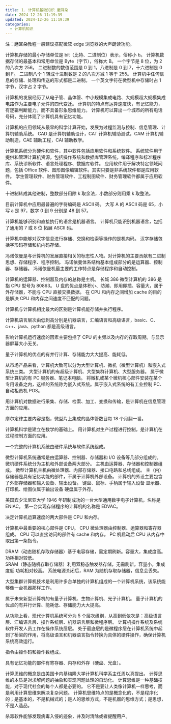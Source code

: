 ```yaml
---
title: 1. 计算机基础知识 磨耳朵
date: 2024-12-26 11:19:39
updated: 2024-12-26 11:19:39
categories:
  - 计算机知识
---
```


<!-- 提取关键字：以下每道题目均给出了正确答案，请提取出相关内容，方便我背诵和记忆。 -->

注：磨耳朵教程一般建议搭配微软 edge 浏览器的大声朗读功能。

计算机存储的最小存储单位是 bit（比特、二进制位）表示，俗称小 b。
计算机数据存储的最基本和常用单位是 Byte（字节），俗称大 B。 
一个字节是 8 位，为 2 的八次方 256。
二进制数的数值范围是 0 到 1，八进制是 0 到 7，十六进制是 0 到 F。
二进制八个 1 转成十进制数是 2 的八次方减 1 等于 255。
计算机中任何信息的存储、处理和传送的形式都是二进制。
一个英文字符在微型机中存储时占 1 字节，汉字占 2 字节。
<!-- more -->

计算机的发展经历了从电子管、晶体管、中小规模集成电路、大规模超大规模集成电路作为主要电子元件的四代变迁。
计算机的特点有运算速度快，有记忆能力，有逻辑判断能力。而不具备形象思维能力。
计算机可以算出一个城市的所有电话号码，充分体现了计算机具有记忆功能。

计算机的应用领域从最早的科学计算开始，发展为过程监测与控制、信息管理、计算机辅助系统。
CAD 是计算机辅助设计，CAT 计算机辅助测试，CAM 计算机辅助制造，CAE 辅助工程，CAI 辅助教学。

计算机系统分为硬件和软件，其中软件包括应用软件和系统软件。
系统软件用于提供和管理计算机资源，包括操作系统和数据库管理系统，编译程序和标准程序库、系统诊断软件、语言处理程序、数据库软件。
应用软件用于解决特定领域问题，包括 Office 软件、图形图像编辑软件。其实只要是非系统软件都是应用软件。
学生管理软件、财务管理软件、工程制图软件、财务管理软件都属于应用软件。

十进制转成其他进制，整数部分用除 k 取余法，小数部分则用乘 k 取整法。 

目前计算机中应用最普遍的字符编码是 ASCII 码。
大写 A 的 ASCII 码是 65，小写 a 是 97，数字 0 到 9 分别是 48 到 57。

计算机能够识别和直接执行的语言是机器语言。
计算机只能识别机器语言，包括了通用的 7 或 8 位 拓展 ASCII 码。

计算机中能够对汉字信息进行存储、交换和检索等操作的是机内码。
汉字存储包括字形码存储和机内码存储。

冯诺依曼是与计算机的发展直接相关的标志性人物。对计算机的主要贡献有二进制思想、存储程序、程序控制。
冯诺依曼体系结构基本组成部分的是运算器、控制器、存储器。
冯诺依曼机最主要的工作特点是存储程序和自动控制。

计算机的运算器、控制器及内存的总称是主机。
长城 386 微型计算机的 386 是指 CPU 型号为 80863。
U 盘的优点是体积小、防潮、即用即插、容量大，属于外存储器，不能与 CPU 直接交换数据。
在 CPU 和内存之间增加 cache 的目的是解决 CPU 和内存之间速度不匹配的问题。

计算机与计算机相比最大的区别是计算机能存储并执行程序。

计算机语言层次由低到高分别是机器语言，汇编语言和高级语言，basic、C、c++、java、python 都是高级语言。

影响计算机运行速度的因素主要包括了 CPU 的主频以及内存的存取周期。与显示器屏幕大小无关。

量子计算机的优点的有并行计算、存储能力大大提高、能耗低。

从市场产品来看，计算机大致可以分为大型计算机、微机（微型计算机）和嵌入式系统三类。
大型计算机的有超级计算机、大型集群计算机、大型服务器。
属于微型计算机的有 PC 服务器、笔记本电脑。
将微机或某个微机核心部件安装在某个专用设备之内，这样的系统称为嵌入式系统。属于嵌入式系统的有工业控制 PC、自动柜员机 POS。

用计算机对数据进行采集、存储、检索、加工、变换和传输，是计算机在信息管理方面的应用。

摩尔定律主要内容是指，微型片上集成的晶体管数目每 18 个月翻一番。

计算机科学是建立在数学的基础上。
用计算机对生产过程进行控制，是计算机在过程控制方面的应用。

一个完整的计算机系统由硬件系统与软件系统组成。

微型计算机系统通常是由运算器、控制器、存储器和 I/O 设备等几部分组成的。
微机硬件系统分为主机和外部设备两大部分。
主机由运算器、存储器和控制器组成。
微型计算机主机由微处理器、内部存储器、接口电路和总线组成。
主（内）存储器是具有记忆功能的部件，不属于计算机外部设备。
计算机的外设主要包含了外部存储器和输入设备、输出设备。
键盘、鼠标、手柄属于输入设备
显示器、打印机、绘图仪属于输出设备
硬盘属于外存。

美国宾夕法尼亚大学 1946 年研制成功的一台大型通用数字电子计算机，名称是 ENIAC。
第一台实现存储程序的计算机的名称是 EDVAC。

决定计算机运算速度的两大部件是 CPU 和内存。

计算机中最重要的核心部件是 CPU。
CPU 微处理器由控制器、运算器和寄存器组成。
CPU 可以直接访问的部件有 cache 和内存。
PC 机启动后 CPU 从内存中取出第一条指令。

DRAM（动态随机存取存储器）基于电容存储，需定期刷新。容量大，集成度高。功耗相对较低。          
SRAM（静态随机存取存储器）利用双稳态触发器存储，无需刷新。容量小，集成度低 功耗相对较高。
系统电源关闭后，RAM 为随机存取存储器，信息会丢失。

大型集群计算机技术是利用许多台单独的计算机组成的一个计算机系统，该系统能够像一台机器那样工作。

属于未来新型计算机的有量子计算机、生物计算机、光子计算机。
量子计算机的优点的有并行计算、能耗低、存储能力大大提高。

从功能上看，现代计算机系统可分为 5 个层次级别，从高到低依次是：高级语言层、汇编语言层、操作系统层、机器语言层和微程序层。
计算机操作系统及系统软件开发人员工作在操作系统层层。
处于最底层的是微程序层在计算机系统中起到了桥梁的作用，将高级语言和机器语言指令转换为具体的硬件操作，确保计算机系统高效运行。

指令由操作码和操作数组成。

具有记忆功能的部件有寄存器、内存和外存（硬盘、光盘）。

计算思维的概念是由美国卡内基梅隆大学计算机科学系主任周以真提出。
计算思维的本质是对求解问题的抽象和实现问题处理的自动化。
计算思维是一种基础技能，对于现代社会的每个人都是必要的。
它不是要让人类像计算机一样思考，而是利用计算思维来解决复杂问题。
计算机思维特点的是概念化的，不是程序化的；是基本的，不是机械式的；是人的思维方式，不是机器的思维方式；是思想，不是人造品。

杀毒软件能够发现病毒入侵的迹象，并及时清除或者提醒用户。
